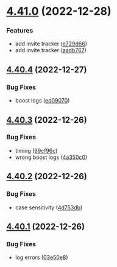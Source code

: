 # [4.41.0](https://github.com/onesoft-sudo/sudobot/compare/v4.40.4...v4.41.0) (2022-12-28)


### Features

* add invite tracker ([e729d66](https://github.com/onesoft-sudo/sudobot/commit/e729d66002355d4b8750c809f111c5b3c2723834))
* add invite tracker ([aadb767](https://github.com/onesoft-sudo/sudobot/commit/aadb767d9b13f01d6389c550c5bc35cd04ce5527))



## [4.40.4](https://github.com/onesoft-sudo/sudobot/compare/v4.40.3...v4.40.4) (2022-12-27)


### Bug Fixes

* boost logs ([ed09070](https://github.com/onesoft-sudo/sudobot/commit/ed090705c0cb70837af80045744abf35de575f1d))



## [4.40.3](https://github.com/onesoft-sudo/sudobot/compare/v4.40.2...v4.40.3) (2022-12-26)


### Bug Fixes

* timing ([99cf96c](https://github.com/onesoft-sudo/sudobot/commit/99cf96c438de46be63dd3f69bb3e3a583f45be0c))
* wrong boost logs ([4a350c0](https://github.com/onesoft-sudo/sudobot/commit/4a350c0177d1d02f4c2c4bd6c584de7fefa1d1d8))



## [4.40.2](https://github.com/onesoft-sudo/sudobot/compare/v4.40.1...v4.40.2) (2022-12-26)


### Bug Fixes

* case sensitivity ([4d753db](https://github.com/onesoft-sudo/sudobot/commit/4d753db177a6ba52bae708edf820818f25e254b0))



## [4.40.1](https://github.com/onesoft-sudo/sudobot/compare/v4.40.0...v4.40.1) (2022-12-26)


### Bug Fixes

* log errors ([03e50e8](https://github.com/onesoft-sudo/sudobot/commit/03e50e87054762d2948eea636afa94d9dea10b0f))



